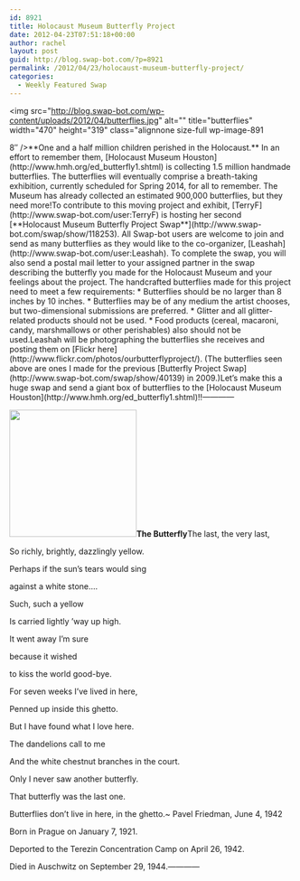 ```yaml
---
id: 8921
title: Holocaust Museum Butterfly Project
date: 2012-04-23T07:51:18+00:00
author: rachel
layout: post
guid: http://blog.swap-bot.com/?p=8921
permalink: /2012/04/23/holocaust-museum-butterfly-project/
categories:
  - Weekly Featured Swap
---
```

<img src="http://blog.swap-bot.com/wp-content/uploads/2012/04/butterflies.jpg" alt="" title="butterflies" width="470" height="319" class="alignnone size-full wp-image-891 <div style="display: none">
  <a href='http://buyviagrawithoutprescriptionn.com/' title='viagra no prescription'>viagra no prescription</a>
</div>8&#8243; /></a>**One and a half million children perished in the Holocaust.** In an effort to remember them, [Holocaust Museum Houston](http://www.hmh.org/ed_butterfly1.shtml) is collecting 1.5 million handmade butterflies. The butterflies will eventually comprise a breath-taking exhibition, currently scheduled for Spring 2014, for all to remember. The Museum has already collected an estimated 900,000 butterflies, but they need more!To contribute to this moving project and exhibit, [TerryF](http://www.swap-bot.com/user:TerryF) is hosting her second [**Holocaust Museum Butterfly Project Swap**](http://www.swap-bot.com/swap/show/118253). All Swap-bot users are welcome to join and send as many butterflies as they would like to the co-organizer, [Leashah](http://www.swap-bot.com/user:Leashah). To complete the swap, you will also send a postal mail letter to your assigned partner in the swap describing the butterfly you made for the Holocaust Museum and your feelings about the project. The handcrafted butterflies made for this project need to meet a few requirements:   * Butterflies should be no larger than 8 inches by 10 inches.   * Butterflies may be of any medium the artist chooses, but two-dimensional submissions are preferred.  * Glitter and all glitter-related products should not be used.  * Food products (cereal, macaroni, candy, marshmallows or other perishables) also should not be used.Leashah will be photographing the butterflies she receives and posting them on [Flickr here](http://www.flickr.com/photos/ourbutterflyproject/). (The butterflies seen above are ones I made for the previous [Butterfly Project Swap](http://www.swap-bot.com/swap/show/40139) in 2009.)Let&#8217;s make this a huge swap and send a giant box of butterflies to the [Holocaust Museum Houston](http://www.hmh.org/ed_butterfly1.shtml)!!&#8212;&#8212;&#8212;&#8212;
  
[<img src="http://blog.swap-bot.com/wp-content/uploads/2012/04/images.jpeg" alt="" title="images" width="225" height="225" class="alignright size-full wp-image-8931" srcset="http://blog.swap-bot.com/wp-content/uploads/2012/04/images-150x150.jpg 150w, http://blog.swap-bot.com/wp-content/uploads/2012/04/images.jpeg 225w" sizes="(max-width: 225px) 100vw, 225px" />](http://www.swap-bot.com/swap/show/118253)**The Butterfly**The last, the very last,
  
So richly, brightly, dazzlingly yellow.
  
Perhaps if the sun’s tears would sing
  
against a white stone&#8230;.
  
Such, such a yellow
  
Is carried lightly ’way up high.
  
It went away I’m sure
  
because it wished
  
to kiss the world good-bye.
  
For seven weeks I’ve lived in here,
  
Penned up inside this ghetto.
  
But I have found what I love here.
  
The dandelions call to me
  
And the white chestnut branches in the court.
  
Only I never saw another butterfly.
  
That butterfly was the last one.
  
Butterflies don’t live in here, in the ghetto.~ Pavel Friedman, June 4, 1942
  
Born in Prague on January 7, 1921.
  
Deported to the Terezin Concentration Camp on April 26, 1942.
  
Died in Auschwitz on September 29, 1944.&#8212;&#8212;&#8212;&#8212;